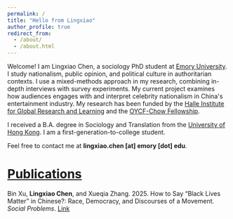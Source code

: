 ```yaml
---
permalink: /
title: "Hello from Lingxiao"
author_profile: true
redirect_from: 
  - /about/
  - /about.html
---
```


Welcome! I am Lingxiao Chen, a sociology PhD student at [Emory University](https://sociology.emory.edu/). I study nationalism, public opinion, and political culture in authoritarian contexts. I use a mixed-methods approach in my research, combining in-depth interviews with survey experiments. My current project examines how audiences engages with and interpret celebrity nationalism in China's entertainment industry. My research has been funded by the [Halle Institute for Global Research and Learning](https://halle.emory.edu/students/graduateglobalresearchfellows.html) and the [OYCF-Chow Fellowship](https://oycf.net/bulletin).
 
I received a B.A. degree in Sociology and Translation from the [University of Hong Kong](https://sociology.hku.hk/). I am a first-generation-to-college student.
 
Feel free to contact me at **lingxiao.chen [at] emory [dot] edu**.

[Publications](/research/)
======
Bin Xu, **Lingxiao Chen**, and Xueqia Zhang. 2025. How to Say “Black Lives Matter” in Chinese?: Race, Democracy, and Discourses of a Movement. *Social Problems*. [Link](https://academic.oup.com/socpro/advance-article/doi/10.1093/socpro/spaf024/8141202?utm_source=authortollfreelink&utm_campaign=socpro&utm_medium=email&guestAccessKey=c0f9f0b6-9c6d-486c-acf0-e8b2258311cb)
